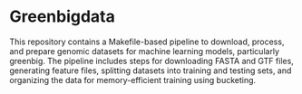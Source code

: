 # Greenbigdata

This repository contains a Makefile-based pipeline to download, process, and prepare genomic datasets for machine learning models, particularly greenbig. The pipeline includes steps for downloading FASTA and GTF files, generating feature files, splitting datasets into training and testing sets, and organizing the data for memory-efficient training using bucketing.
